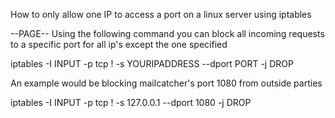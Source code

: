 How to only allow one IP to access a port on a linux server using iptables

--PAGE--
Using the following command you can block all incoming requests to a specific port for all ip's except the one specified

  iptables -I INPUT -p tcp ! -s YOURIPADDRESS --dport PORT -j DROP
  
An example would be blocking mailcatcher's port 1080 from outside parties

  iptables -I INPUT -p tcp ! -s 127.0.0.1 --dport 1080 -j DROP
